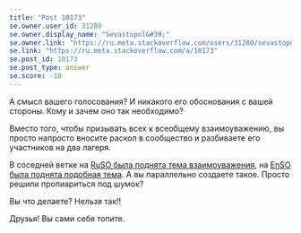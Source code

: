 ```yaml
---
title: "Post 10173"
se.owner.user_id: 31280
se.owner.display_name: "Sevastopol&#39;"
se.owner.link: "https://ru.meta.stackoverflow.com/users/31280/sevastopol"
se.link: "https://ru.meta.stackoverflow.com/a/10173"
se.post_id: 10173
se.post_type: answer
se.score: -10
---
```

<p>А смысл вашего голосования? И никакого его обоснования с вашей стороны. Кому и зачем оно так необходимо?</p>

<p>Вместо того, чтобы призывать всех к всеобщему взаимоуважению, вы просто напросто вносите раскол в сообщество и разбиваете его участников на два лагеря.</p>

<p>В соседней ветке на <a href="https://ru.meta.stackoverflow.com/questions/10164/%D0%9C%D0%B0%D0%BB%D0%B5%D0%BD%D1%8C%D0%BA%D0%B0%D1%8F-%D0%B7%D0%B2%D1%91%D0%B7%D0%B4%D0%BE%D1%87%D0%BA%D0%B0-%D0%B4%D0%BE%D0%B1%D1%80%D0%BE%D1%82%D1%8B-%D0%BD%D0%B0-%D1%84%D0%BE%D0%BD%D0%B5-%D0%B2%D1%81%D0%B5%D0%BF%D0%BE%D0%B3%D0%BB%D0%BE%D1%89%D0%B0%D1%8E%D1%89%D0%B5%D0%B9-%D1%87%D1%91%D1%80%D0%BD%D0%BE%D0%B9-%D0%B4%D1%8B%D1%80%D1%8B">RuSO была поднята тема взаимоуважения</a>, на <a href="https://ru.meta.stackoverflow.com/questions/7219/stackoverflow-%D0%BD%D0%B5%D0%B4%D0%BE%D1%81%D1%82%D0%B0%D1%82%D0%BE%D1%87%D0%BD%D0%BE-%D0%B4%D1%80%D1%83%D0%B6%D0%B5%D0%BB%D1%8E%D0%B1%D0%B5%D0%BD-%D0%9D%D0%B0%D1%81%D1%82%D0%B0%D0%BB%D0%BE-%D0%B2%D1%80%D0%B5%D0%BC%D1%8F-%D1%8D%D1%82%D0%BE-%D0%B8%D1%81%D0%BF%D1%80%D0%B0%D0%B2%D0%B8%D1%82%D1%8C">EnSO была поднята подобная тема</a>. А вы параллельно создаете такое. Просто решили пропиариться под шумок?</p>

<p>Вы что делаете? Нельзя так!!</p>

<p>Друзья! Вы сами себя топите.</p>
